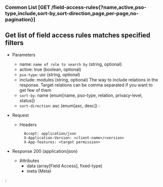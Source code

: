 ### Common List [GET /field-access-rules{?name,active,pso-type,include,sort-by,sort-direction,page,per-page,no-pagination}]

## **Get list of field access rules matches specified filters**

+ Parameters
    + name: `name of role to search by` (string, optional)
    + active: true (boolean, optional)
    + `pso-type`: usr (string, optional)
    + include: modules (string, optional)
        The way to include relations in the response. Target relations can be comma separated if you want to get few of them
    + `sort-by`: name (enum[name, pso-type, relation, privacy-level, status])
    + `sort-direction`: asc (enum[asc, desc])
    :[](../pagination_parameters.md)

+ Request
    + Headers
    
            Accept: application/json
            X-Application-Version: <client-name>/<version>
            X-App-features: <target permission>

+ Response 200 (application/json)
    + Attributes
        + data (array[Field Access], fixed-type)
        + meta (Meta)

:[](../error_responses.md)
